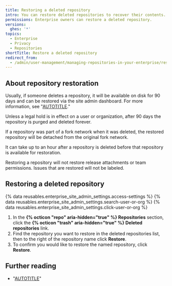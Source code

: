 ```yaml
---
title: Restoring a deleted repository
intro: You can restore deleted repositories to recover their contents.
permissions: Enterprise owners can restore a deleted repository.
versions:
  ghes: '*'
topics:
  - Enterprise
  - Privacy
  - Repositories
shortTitle: Restore a deleted repository
redirect_from:
  - /admin/user-management/managing-repositories-in-your-enterprise/restoring-a-deleted-repository
---
```


## About repository restoration

Usually, if someone deletes a repository, it will be available on disk for 90 days and can be restored via the site admin dashboard. For more information, see "[AUTOTITLE](/admin/configuration/configuring-your-enterprise/site-admin-dashboard)."

Unless a legal hold is in effect on a user or organization, after 90 days the repository is purged and deleted forever.

If a repository was part of a fork network when it was deleted, the restored repository will be detached from the original fork network.

It can take up to an hour after a repository is deleted before that repository is available for restoration.

Restoring a repository will not restore release attachments or team permissions. Issues that are restored will not be labeled.

## Restoring a deleted repository

{% data reusables.enterprise_site_admin_settings.access-settings %}
{% data reusables.enterprise_site_admin_settings.search-user-or-org %}
{% data reusables.enterprise_site_admin_settings.click-user-or-org %}
1. In the **{% octicon "repo" aria-hidden="true" %} Repositories** section, click the **{% octicon "trash" aria-hidden="true" %} Deleted repositories** link.
1. Find the repository you want to restore in the deleted repositories list, then to the right of the repository name click **Restore**.
1. To confirm you would like to restore the named repository, click **Restore**.

## Further reading

* "[AUTOTITLE](/admin/user-management/managing-users-in-your-enterprise/placing-a-legal-hold-on-a-user-or-organization)"
